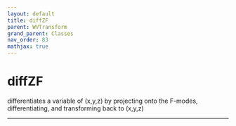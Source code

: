 ```yaml
---
layout: default
title: diffZF
parent: WVTransform
grand_parent: Classes
nav_order: 83
mathjax: true
---
```


#  diffZF

differentiates a variable of (x,y,z) by projecting onto the F-modes, differentiating, and transforming back to (x,y,z)


---

